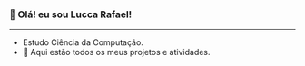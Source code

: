 ### 👋 Olá! eu sou Lucca Rafael! 
***

*    Estudo Ciência da Computação.
* 📁 Aqui estão todos os meus projetos e atividades.
